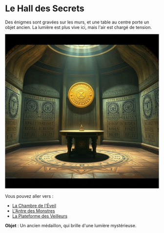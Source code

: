 # Le Hall des Secrets

Des énigmes sont gravées sur les murs, et une table au centre porte un objet ancien. La lumière est plus vive ici, mais l'air est chargé de tension.

![Hall des Secrets](../images/salle_2.webp)

Vous pouvez aller vers :
- [La Chambre de l'Éveil](salle1.md)
- [L'Antre des Monstres](salle3.md)
- [La Plateforme des Veilleurs](salle4.md)

**Objet** : Un ancien médaillon, qui brille d'une lumière mystérieuse.



